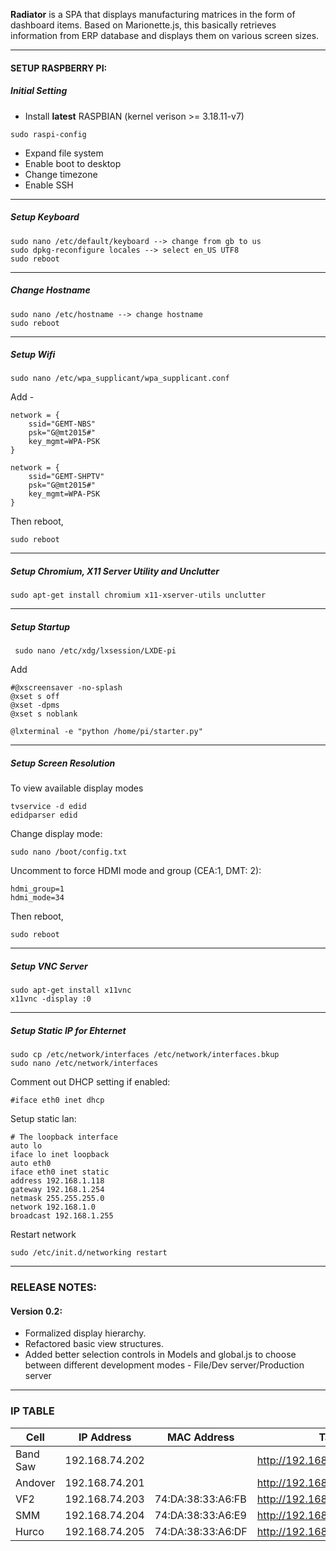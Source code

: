 **Radiator** is a SPA that displays manufacturing matrices in the form of dashboard items. Based on Marionette.js, this basically retrieves information from ERP database and displays them on various screen sizes.
* * *

#### SETUP RASPBERRY PI:

##### Initial Setting

- Install **latest** RASPBIAN (kernel verison >= 3.18.11-v7)

```
sudo raspi-config
```

- Expand file system
- Enable boot to desktop
- Change timezone
- Enable SSH
* * *
##### Setup Keyboard
```
sudo nano /etc/default/keyboard --> change from gb to us
sudo dpkg-reconfigure locales --> select en_US UTF8
sudo reboot
```
* * *
##### Change Hostname
```
sudo nano /etc/hostname --> change hostname
sudo reboot
```
* * *
##### Setup Wifi

```
sudo nano /etc/wpa_supplicant/wpa_supplicant.conf
```

Add -

```
network = {
    ssid="GEMT-NBS"
    psk="G@mt2015#"
    key_mgmt=WPA-PSK
}

network = {
    ssid="GEMT-SHPTV"
    psk="G@mt2015#"
    key_mgmt=WPA-PSK
}
```

Then reboot,
```
sudo reboot
```
* * *
##### Setup Chromium, X11 Server Utility and Unclutter
```
sudo apt-get install chromium x11-xserver-utils unclutter
```
* * *
##### Setup Startup
```
 sudo nano /etc/xdg/lxsession/LXDE-pi
```
Add

```
#@xscreensaver -no-splash
@xset s off
@xset -dpms
@xset s noblank

@lxterminal -e "python /home/pi/starter.py"
```
* * *
##### Setup Screen Resolution
To view available display modes
```
tvservice -d edid
edidparser edid
```

Change display mode:
```
sudo nano /boot/config.txt
```

Uncomment to force HDMI mode and group (CEA:1, DMT: 2):
```
hdmi_group=1
hdmi_mode=34
```

Then reboot,
```
sudo reboot
```
* * *
##### Setup VNC Server
```
sudo apt-get install x11vnc
x11vnc -display :0
```
* * *
##### Setup Static IP for Ehternet
```
sudo cp /etc/network/interfaces /etc/network/interfaces.bkup
sudo nano /etc/network/interfaces
```
Comment out DHCP setting if enabled:
```
#iface eth0 inet dhcp
```

Setup static lan:
```
# The loopback interface
auto lo
iface lo inet loopback
auto eth0
iface eth0 inet static
address 192.168.1.118  
gateway 192.168.1.254
netmask 255.255.255.0
network 192.168.1.0
broadcast 192.168.1.255
```

Restart network
```
sudo /etc/init.d/networking restart
```
* * *
### RELEASE NOTES:

#### Version 0.2:
- Formalized display hierarchy.
- Refactored basic view structures.
- Added better selection controls in Models and global.js to choose between different development modes - File/Dev server/Production server

* * *

### IP TABLE

|Cell|IP Address|MAC Address|Target URL|
|----|-----------|-----------|-----------|
|Band Saw|192.168.74.202| |http://192.168.74.250/radiator/#101|
|Andover|192.168.74.201| |http://192.168.74.110/andover|
|VF2|192.168.74.203|74:DA:38:33:A6:FB|http://192.168.74.110/VF2|
|SMM|192.168.74.204|74:DA:38:33:A6:E9|http://192.168.74.110/SMM|
|Hurco|192.168.74.205|74:DA:38:33:A6:DF|http://192.168.74.110/Hurco|